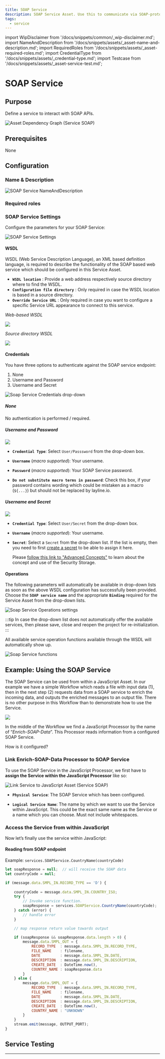 ```yaml
---
title: SOAP Service
description: SOAP Service Asset. Use this to communicate via SOAP-protocol.
tags:
  - service
---
```


import WipDisclaimer from '/docs/snippets/common/_wip-disclaimer.md';
import NameAndDescription from '/docs/snippets/assets/_asset-name-and-description.md';
import RequiredRoles from '/docs/snippets/assets/_asset-required-roles.md';
import CredentialType from '/docs/snippets/assets/_credential-type.md';
import Testcase from '/docs/snippets/assets/_asset-service-test.md';

# SOAP Service

## Purpose

Define a service to interact with SOAP APIs.

![](./.asset-service-soap_images/1715863746290.png "Asset Dependency Graph (Service SOAP)")

## Prerequisites

None

## Configuration

### Name & Description

![SOAP Service NameAndDescription](./.asset-service-soap_images/1715863828177.png "SOAP Service NameAndDescription")

<NameAndDescription></NameAndDescription>

### Required roles

<RequiredRoles></RequiredRoles>

### SOAP Service Settings

Configure the parameters for your SOAP Service:

![SOAP Service Settings](./.asset-service-soap_images/1715863982015.png "SOAP Service Settings")

#### WSDL

WSDL (Web Service Description Language), an XML based definition language, is required to describe the functionality of the SOAP 
based web service which should be configured in this Service Asset.

* **`WSDL location`** : Provide a web address respectively source directory where to find the WSDL.
* **`Configuration file directory`** : Only required in case the WSDL location is based in a source directory.
* **`Override Service URL`** : Only required in case you want to configure a specific Service URL appearance to connect to this service.

_Web-based WSDL_

![](./.asset-service-soap_images/1715939977376.png)

_Source directory WSDL_

![](./.asset-service-soap_images/1715940493007.png)

#### Credentials

You have three options to authenticate against the SOAP service endpoint:

1. None
2. Username and Password
3. Username and Secret

![](./.asset-service-soap_images/1715941971520.png "Soap Service Credentials drop-down")

##### None

No authentication is performed / required.

##### Username and Password

![](./.asset-service-soap_images/1715942114253.png)

* **`Credential Type`**:
  Select `User/Passsword` from the drop-down box.

* **`Username`** (_macro supported_):
  Your username.

* **`Password`** (_macro supported_):
  Your SOAP Service password.

* **`Do not substitute macro terms in password`**:
  Check this box, if your password contains wording which could be mistaken as a macro (`${...}`) but should not be replaced by layline.io.

##### Username and Secret

![](./.asset-service-soap_images/1715942352450.png)

* **`Credential Type`**:
  Select `User/Secret` from the drop-down box.

* **`Username`** (_macro supported_):
  Your username.

* **`Secret`**:
  Select a `Secret` from the drop-down list. If the list is empty, then you need to first [create a secret](/docs/assets/resources/asset-resource-secret) to be able to assign it here.

  Please [follow this link to "Advanced Concepts"](/docs/concept/advanced/secret-management) to learn about the concept and use of the Security Storage.

#### Operations

The following parameters will automatically be available in drop-down lists as soon as the above WSDL configuration has successfully been provided.
Choose the **`SOAP service name`** and the appropriate **`Binding`** required for the Service Asset from the drop-down lists.

![](./.asset-service-soap_images/1715937229827.png "Soap Service Operations settings")

:::tip
In case the drop-down list does not automatically offer the available services, then please save, close and reopen the project for re-initialization.
::: 

All available service operation functions available through the WSDL will automatically show up.

![](./.asset-service-soap_images/1715937339583.png "Soap Service functions")

## Example: Using the SOAP Service

The SOAP Service can be used from within a JavaScript Asset.
In our example we have a simple Workflow which reads a file with input data (1), then in the next step (2) requests data from a SOAP service to enrich the incoming data,
and outputs the enriched messages to an output file.
There is no other purpose in this Workflow than to demonstrate how to use the Service.

![](./.asset-service-soap_images/1715943279496.png)

In the middle of the Workflow we find a JavaScript Processor by the name of “_Enrich-SOAP-Data_”.
This Processor reads information from a configured SOAP Service.

How is it configured?

### Link Enrich-SOAP-Data Processor to SOAP Service

To use the SOAP Service in the JavaScript Processor, we first have to **assign the Service within the JavaScript
Processor** like so:

![](./.asset-service-soap_images/1715946355234.png "Link Service to JavaScript Asset (Service SOAP)")

* **`Physical Service`**: The SOAP Service which has been configured.

* **`Logical Service Name`**: The name by which we want to use the Service within JavaScript. This could be the
  exact same name as the Service or a name which you can choose. Must not include whitespaces.

### Access the Service from within JavaScript

Now let’s finally use the service within JavaScript:

#### Reading from SOAP endpoint



Example: `services.SOAPService.CountryName(countryCode)`

```javascript
let soapResponse = null;  // will receive the SOAP data
let countryCode = null;

if (message.data.SMPL_IN.RECORD_TYPE == 'D') {
         
    countryCode = message.data.SMPL_IN.COUNTRY_ISO;
    try {
        // Invoke service function.
        soapResponse = services.SOAPService.CountryName(countryCode);
    } catch (error) {
        // handle error
    }

    // map response return value towards output

    if (soapResponse && soapResponse.data.length > 0) {
        message.data.SMPL_OUT = {        
            RECORD_TYPE  : message.data.SMPL_IN.RECORD_TYPE,
            FILE_NAME    : filename,
            DATE         : message.data.SMPL_IN.DATE,
            DESCRIPTION  : message.data.SMPL_IN.DESCRIPTION,
            CREATE_DATE  : DateTime.now(),
            COUNTRY_NAME : soapResponse.data 
        }
    } else {
        message.data.SMPL_OUT = {        
            RECORD_TYPE  : message.data.SMPL_IN.RECORD_TYPE,
            FILE_NAME    : filename,
            DATE         : message.data.SMPL_IN.DATE,
            DESCRIPTION  : message.data.SMPL_IN.DESCRIPTION,
            CREATE_DATE  : DateTime.now(),
            COUNTRY_NAME : "UNKNOWN"
        }
    }
    stream.emit(message, OUTPUT_PORT);
}
```

## Service Testing

<Testcase></Testcase>

---

<WipDisclaimer></WipDisclaimer>

